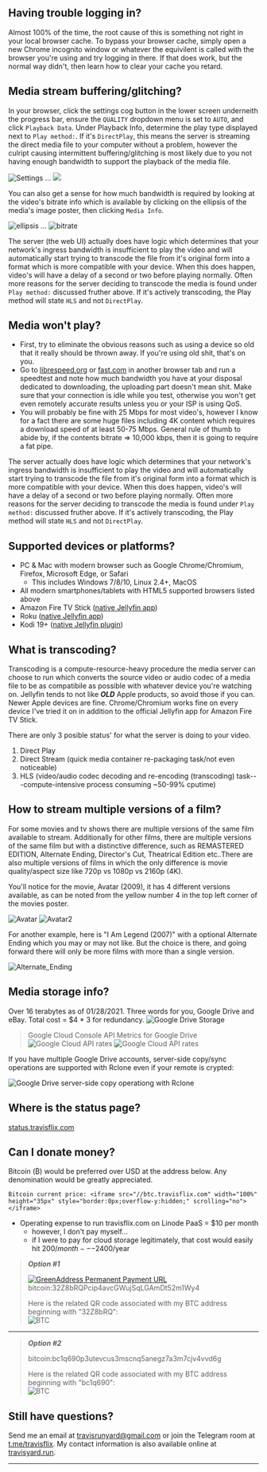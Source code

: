 <!-- docs/faq.md -->
## Having trouble logging in?
Almost 100% of the time, the root cause of this is something not right in your local browser cache. To bypass your browser cache, simply open a new Chrome incognito window or whatever the equivilent is called with the browser you're using and try logging in there. If that does work, but the normal way didn't, then learn how to clear your cache you retard.


## Media stream buffering/glitching?
In your browser, click the settings cog button in the lower screen underneith the progress bar, ensure the `QUALITY` dropdown menu is set to `AUTO`, and click `Playback Data`. Under Playback Info, determine the play type displayed next to `Play method:`.
If it's `DirectPlay`, this means the server is streaming the direct media file to your computer without a problem, however the culript causing intermittent buffering/glitching is most likely due to you not having enough bandwidth to support the playback of the media file.

![Settings](/_media/cog.png) ... ![](_media/playbackdata.png)

You can also get a sense for how much bandwidth is required by looking at the video's bitrate info which is available by clicking on the ellipsis of the media's image poster, then clicking `Media Info`.

![ellipsis](_media/ellipsis.png) ... ![bitrate](_media/bitrate.png)

The server (the web UI) actually does have logic which determines that your network's ingress bandwidth is insufficient to play the video and will automatically start trying to transcode the file from it's original form into a format which is more compatible with your device. When this does happen, video's will have a delay of a second or two before playing normally. Often more reasons for the server deciding to transcode the media is found under `Play method:` discussed fruther above. If it's actively transcoding, the Play method will state `HLS` and not `DirectPlay`.


## Media won't play?
* First, try to eliminate the obvious reasons such as using a device so old that it really should be thrown away. If you're using old shit, that's on you.
* Go to [librespeed.org](https://librespeed.org/) or [fast.com](https://fast.com/) in another browser tab and run a speedtest and note how much bandwidth you have at your disposal dedicated to downloading, the uploading part doesn't mean shit. Make sure that your connection is idle while you test, otherwise you won't get even remotely accurate results unless you or your ISP is using QoS.
* You will probably be fine with 25 Mbps for most video's, however I know for a fact there are some huge files including 4K content which requires a download speed of at least 50-75 Mbps. General rule of thumb to abide by, if the contents bitrate => 10,000 kbps, then it is going to require a fat pipe.

  
The server actually does have logic which determines that your network's ingress bandwidth is insufficient to play the video and will automatically start trying to transcode the file from it's original form into a format which is more compatible with your device. When this does happen, video's will have a delay of a second or two before playing normally. Often more reasons for the server deciding to transcode the media is found under `Play method:` discussed fruther above. If it's actively transcoding, the Play method will state `HLS` and not `DirectPlay`.


## Supported devices or platforms?
* PC & Mac with modern browser such as Google Chrome/Chromium, Firefox, Microsoft Edge, or Safari
  * This includes Windows 7/8/10, Linux 2.4+, MacOS
* All modern smartphones/tablets with HTML5 supported browsers listed above
* Amazon Fire TV Stick ([native Jellyfin app](https://www.amazon.com/Jellyfin/dp/B081RFTTQ9/))
* Roku ([native Jellyfin app](https://channelstore.roku.com/details/cc5e559d08d9ec87c5f30dcebdeebc12/jellyfin))
* Kodi 19+ ([native Jellyfin plugin](https://jellyfin.org/posts/kodi-0-5-0/))


## What is transcoding?
Transcoding is a compute-resource-heavy procedure the media server can choose to run which converts the source video or audio codec of a media file to be as compatibile as possible with whatever device you're watching on. Jellyfin tends to not like ***OLD*** Apple products, so avoid those if you can. Newer Apple devices are fine. Chrome/Chromium works fine on every device I've tried it on in addition to the official Jellyfin app for Amazon Fire TV Stick.

There are only 3 posible status' for what the server is doing to your video.
  1. Direct Play
  2. Direct Stream (quick media container re-packaging task/not even noticeable)
  3. HLS (video/audio codec decoding and re-encoding (transcoding) task---compute-intensive process consuming ~50-99% cputime)


## How to stream multiple versions of a film?
For some movies and tv shows there are multiple versions of the same film available to stream. Additionally for other films, there are multiple versions of the same film but with a distinctive difference, such as REMASTERED EDITION, Alternate Ending, Director's Cut, Theatrical Edition etc..There are also multiple versions of films in which the only difference is movie quality/aspect size like 720p vs 1080p vs 2160p (4K).

You'll notice for the movie, Avatar (2009), it has 4 different versions available, as can be noted from the yellow number 4 in the top left corner of the movies poster.

![Avatar](/_media/avatar.png) ![Avatar2](/_media/avatar2.png)

For another example, here is "I Am Legend (2007)" with a optional Alternate Ending which you may or may not like. But the choice is there, and going forward there will only be more films with more than a single version.

![Alternate_Ending](_media/alternate_ending.png)


## Media storage info?
Over 16 terabytes as of 01/28/2021. Three words for you, Google Drive and eBay. Total cost = $4 * 3 for redundancy.
![Google Drive Storage](/_media/gdrive-storageused.png)
> Google Cloud Console API Metrics for Google Drive
![Google Cloud API rates](/_media/gcloud-01.png)
![Google Cloud API rates](/_media/gcloud-02.png)

If you have multiple Google Drive accounts, server-side copy/sync operations are supported with Rclone even if your remote is crypted:

![Google Drive server-side copy operationg with Rclone](/_media/rclone-serversidecopy.png)


## Where is the status page?
[status.travisflix.com](https://status.travisflix.com/)


## Can I donate money?
Bitcoin (₿) would be preferred over USD at the address below. Any denomination would be greatly appreciated.

```
Bitcoin current price: <iframe src="//btc.travisflix.com" width="100%" height="35px" style="border:0px;overflow-y:hidden;" scrolling="no"></iframe>
```
<!--<iframe src="gobitcoin.io_price.html" width="100%" style="border:0px;"></iframe> -->

* Operating expense to run travisflix.com on Linode PaaS = $10 per month
  * however, I don't pay myself...
  * if I were to pay for cloud storage legitimately, that cost would easily hit $200/month---$2400/year

> ***Option #1***<br>
>
> [![GreenAddress Permanent Payment URL](/_media/greenaddress-donate-green.png)](https://greenaddress.it/pay/GA2GtnSV73LMTzpauEKZsJnRD1yxWf/)<br>
> bitcoin:32Z8bRQPcip4avcGWujSqLGAmDt52m1Wy4
>
> Here is the related QR code associated with my BTC address beginning with "32Z8bRQ":<br>
> ![BTC](/_media/bitcoin_32Z8bRQPcip4avcGWujSqLGAmDt52m1Wy4.png)
---
> ***Option #2***<br>
>
> bitcoin:bc1q690p3utevcus3mscnq5anegz7a3m7cjv4vvd6g
> 
> Here is the related QR code associated with my BTC address beginning with "bc1q690":<br>
> ![BTC](/_media/bc1q690p3utevcus3mscnq5anegz7a3m7cjv4vvd6g.png)


## Still have questions?
Send me an email at <travisrunyard@gmail.com> or join the Telegram room at [t.me/travisflix](https://t.me/travisflix). My contact information is also available online at [travisyard.run](https://travisyard.run/).

---